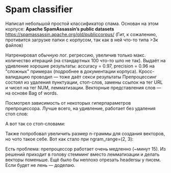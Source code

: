 # Spam classifier

Написал небольшой простой классификатор спама.
Основан на этом корпусе: **Apache SpamAssassin’s public datasets** https://spamassassin.apache.org/old/publiccorpus/ 
(Гит, к сожалению, противится загрузке папки с корпусом, так как в ней что-то типа >3к файлов)

Натренировал обычную лог. регрессию, увеличив только макс. количество итераций (на стандартных 100 что-то шло не так). 
Выдаёт на удивление хорошие результаты: accuracy = 0.97, precision = 0.96 на "сложных" примерах (подробнее в документации корпуса). Кросс-валидацию проводил — тоже даёт секси результаты
Препроцессинг состоял из удаления пунктуации, стоп-слов, замены ссылок на тег URL и чисел на тег NUM, лемматизации. Векторные представления слов — на основе Bag of words.

Посмотрел зависимость от некоторых гиперпараметров препроцессора.
Лучше всего, на удивление, работает без удаления стоп слов:

А вот так со стоп-словами:

Также попробовал увеличить размер n-граммы для создания векторов, но чото такое себе. Вот как стало при ngram_range=(2, 3):


Есть проблема: препроцессор работает очень медленно (~минут 15). Из решений приходит в голову стемминг вместо лемматизации и делать векторы поменьше. 
Ещё было бы неплохо отрезать headersы у писем. Если будет не лень — доделаю.
